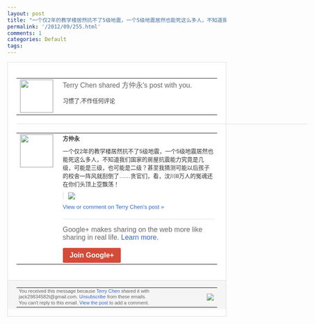 ```yaml
---
layout: post
title: "一个仅2年的教学楼居然抗不了5级地震，一个5级地震居然也能死这么多人，不知道我们国..."
permalink: '/2012/09/255.html'
comments: 1
categories: Default
tags: 
---
```

<div style="border:solid 1px #dfdfdf;color:#686868;font:13px Arial"><div style="background-color:#fff;padding:20px;"><table cellpadding="0" cellspacing="0"><tr><td style="padding-right:15px;vertical-align:top"><a href="https://plus.google.com/_/notifications/emlink?emrecipient=110200756825219614165&amp;emid=CNDQi7P6pLICFWphtAodVC0AAA&amp;path=%2F108643996575278738906&amp;dt=1347072039256&amp;uob=8"><img height="75" src="https://lh3.googleusercontent.com/-KKRGTyJ5Bl0/AAAAAAAAAAI/AAAAAAAAEEY/jllxqER5dCk/s75-c-k-a/photo.jpg" style="border:solid 1px #cccccc;" width="75"/></a></td><td style="width:578px;color:#333;font:13px Arial;vertical-align:top"><div style="color:#686868;font:16px Arial;padding-bottom:15px">Terry Chen shared 方仲永's post with you.</div><div style="padding-bottom:10px">习惯了,不作任何评论</div></td></tr></table><div style="margin:20px 0;border-bottom:solid 1px #dfdfdf;width:670px"></div><table cellpadding="0" cellspacing="0"><tr><td style="padding-right:15px;vertical-align:top"><a href="https://plus.google.com/_/notifications/emlink?emrecipient=110200756825219614165&amp;emid=CNDQi7P6pLICFWphtAodVC0AAA&amp;path=%2F106943815587157551682&amp;dt=1347072039256&amp;uob=8"><img height="75" src="https://lh3.googleusercontent.com/-SqDopTA4t5M/AAAAAAAAAAI/AAAAAAAAfm4/BiHUXDy0i-k/s75-c-k-a/photo.jpg" style="border:solid 1px #cccccc;" width="75"/></a></td><td style="width:578px;color:#333;font:13px Arial;vertical-align:top"><div style="font-weight:bold;padding-bottom:10px">方仲永</div><div style="padding-bottom:10px">一个仅2年的教学楼居然抗不了5级地震，一<wbr/>个5级地震居然也能死这么多人，不知道我们<wbr/>国家的房屋抗震能力究竟是几级，可能是三级<wbr/>，也可能是二级？甚至我猜测可能以后孩子的<wbr/>校舍一阵风就刮倒了……贪官们，看，汶川8<wbr/>万人的冤魂还在你们头顶上空飘荡！</div><div style="margin-bottom:10px;padding-left:10px; border-left:2px solid #EAEAEA"><span style="margin-right:5px"><a href="https://plus.google.com/_/notifications/emlink?emrecipient=110200756825219614165&amp;emid=CNDQi7P6pLICFWphtAodVC0AAA&amp;path=%2F108643996575278738906%2Fposts%2FVPt2m4xUgHW%3Fgpinv%3DAMIXal-X_YtgBRBsIgQcal-5Fuyc7FpR3Ry0kBAuegR4VMTLWNwesZQ4Yu9Cgwle5jyZsP-PYz_CvsIsu0czmgLIaxORpORkGouaKJZzvjTzjDtk6r2cIUo&amp;dt=1347072039256&amp;uob=8" style="color:#3366CC;text-decoration:none;"><img border="0" src="https://lh3.googleusercontent.com/-2nSWhvECArI/UEqs-uvmLMI/AAAAAAAA3a4/b5SJ__7L9DU/w160/001.png" style="max-height:200px;max-width:275px"/></a></span></div><a href="https://plus.google.com/_/notifications/emlink?emrecipient=110200756825219614165&amp;emid=CNDQi7P6pLICFWphtAodVC0AAA&amp;path=%2F108643996575278738906%2Fposts%2FVPt2m4xUgHW%3Fgpinv%3DAMIXal-X_YtgBRBsIgQcal-5Fuyc7FpR3Ry0kBAuegR4VMTLWNwesZQ4Yu9Cgwle5jyZsP-PYz_CvsIsu0czmgLIaxORpORkGouaKJZzvjTzjDtk6r2cIUo&amp;dt=1347072039256&amp;uob=8" style="color:#3366CC;text-decoration:none">View or comment on Terry Chen's post »</a><div style="margin-top:20px;border-top:solid 1px #dfdfdf"><div style="padding:15px 0;color:#686868;font:16px Arial">Google+ makes sharing on the web more like sharing in real life. <a href="http://www.google.com/+/learnmore/" style="color:#3366CC;text-decoration:none">Learn more</a>.</div><a href="https://plus.google.com/_/notifications/emlink?emrecipient=110200756825219614165&amp;emid=CNDQi7P6pLICFWphtAodVC0AAA&amp;path=%2F%3Fgpinv%3DAMIXal-X_YtgBRBsIgQcal-5Fuyc7FpR3Ry0kBAuegR4VMTLWNwesZQ4Yu9Cgwle5jyZsP-PYz_CvsIsu0czmgLIaxORpORkGouaKJZzvjTzjDtk6r2cIUo&amp;dt=1347072039256&amp;uob=8" style="display:inline-block;padding:7px 15px;background-color:#d44b38; color:#fff;font-size:16px; font-weight:bold;border-radius:2px;-webkit-border-radius:2px; -moz-border-radius:2px;border:solid 1px #c43b28; white-space:nowrap;text-decoration:none">Join Google+</a></div></td></tr></table></div><div style="border-top:solid 1px #dfdfdf;padding:0 20px; background-color:#f5f5f5"><table cellpadding="0" cellspacing="0" style="height:50px"><tbody><tr><td style="vertical-align:middle;width:100%; color:#636363;font:11px Arial; line-height:120%">You received this message because <a href="https://plus.google.com/_/notifications/emlink?emrecipient=110200756825219614165&amp;emid=CNDQi7P6pLICFWphtAodVC0AAA&amp;path=%2F108643996575278738906%3Fgpinv%3DAMIXal-X_YtgBRBsIgQcal-5Fuyc7FpR3Ry0kBAuegR4VMTLWNwesZQ4Yu9Cgwle5jyZsP-PYz_CvsIsu0czmgLIaxORpORkGouaKJZzvjTzjDtk6r2cIUo&amp;dt=1347072039256&amp;uob=8" style="color:#3366CC;text-decoration:none">Terry Chen</a> shared it with jack29834582t@gmail.com. <a href="https://plus.google.com/_/notifications/emlink?emrecipient=110200756825219614165&amp;emid=CNDQi7P6pLICFWphtAodVC0AAA&amp;path=%2F_%2Fnonplus%2Femailsettings%3Fgpinv%3DAMIXal-X_YtgBRBsIgQcal-5Fuyc7FpR3Ry0kBAuegR4VMTLWNwesZQ4Yu9Cgwle5jyZsP-PYz_CvsIsu0czmgLIaxORpORkGouaKJZzvjTzjDtk6r2cIUo%26est%3DADH5u8UbKY17zM5BVJbRGU40BW4lhh8V0PWpdDSfZzudRUNKn10CY23ipF51mYSvJXtKAg73frVFZJtP70Llugi10fR1ueIQufxMQgsdpV0TQ0nld3XmAXEyW2yUQd5AXGEcDknPO_ghHa09X-PlL7JCB4GPICmsKg&amp;dt=1347072039256&amp;uob=8" style="color:#3366CC;text-decoration:none">Unsubscribe</a> from these emails.<br/>You can't reply to this email. <a href="https://plus.google.com/_/notifications/emlink?emrecipient=110200756825219614165&amp;emid=CNDQi7P6pLICFWphtAodVC0AAA&amp;path=%2F108643996575278738906%2Fposts%2FVPt2m4xUgHW%3Fgpinv%3DAMIXal-X_YtgBRBsIgQcal-5Fuyc7FpR3Ry0kBAuegR4VMTLWNwesZQ4Yu9Cgwle5jyZsP-PYz_CvsIsu0czmgLIaxORpORkGouaKJZzvjTzjDtk6r2cIUo&amp;dt=1347072039256&amp;uob=8" style="color:#3366CC;text-decoration:none">View the post</a> to add a comment.<br/></td><td><img src="https://ssl.gstatic.com/s2/oz/images/notifications/logo/google-plus-6617a72bb36cc548861652780c9e6ff1.png"/></td></tr></tbody></table></div></div>